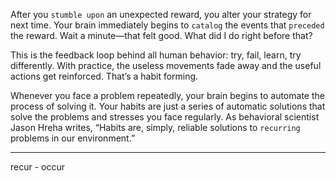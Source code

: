 After you `stumble upon` an unexpected reward, you alter your
strategy for next time. Your brain immediately begins to `catalog` the
events that `preceded` the reward. Wait a minute—that felt good. What
did I do right before that?

This is the feedback loop behind all human behavior: try, fail, learn,
try differently. With practice, the useless movements fade away and
the useful actions get reinforced. That’s a habit forming.

Whenever you face a problem repeatedly, your brain begins to
automate the process of solving it. Your habits are just a series of
automatic solutions that solve the problems and stresses you face
regularly. As behavioral scientist Jason Hreha writes, “Habits are,
simply, reliable solutions to `recurring` problems in our environment.”

---
recur - occur